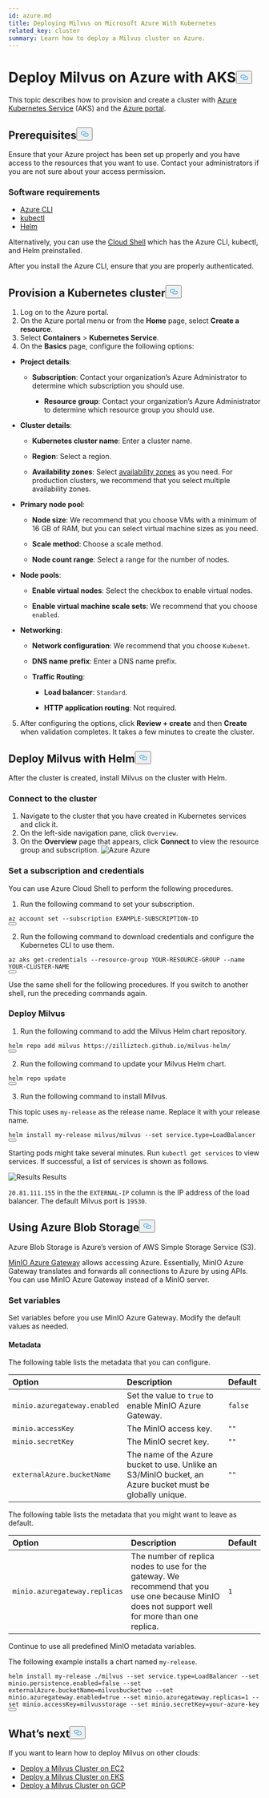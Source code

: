 ```yaml
---
id: azure.md
title: Deploying Milvus on Microsoft Azure With Kubernetes
related_key: cluster
summary: Learn how to deploy a Milvus cluster on Azure.
---
```

<h1 id="Deploy-Milvus-on-Azure-with-AKS" class="common-anchor-header">Deploy Milvus on Azure with AKS<button data-href="#Deploy-Milvus-on-Azure-with-AKS" class="anchor-icon" translate="no">
      <svg translate="no"
        aria-hidden="true"
        focusable="false"
        height="20"
        version="1.1"
        viewBox="0 0 16 16"
        width="16"
      >
        <path
          fill="#0092E4"
          fill-rule="evenodd"
          d="M4 9h1v1H4c-1.5 0-3-1.69-3-3.5S2.55 3 4 3h4c1.45 0 3 1.69 3 3.5 0 1.41-.91 2.72-2 3.25V8.59c.58-.45 1-1.27 1-2.09C10 5.22 8.98 4 8 4H4c-.98 0-2 1.22-2 2.5S3 9 4 9zm9-3h-1v1h1c1 0 2 1.22 2 2.5S13.98 12 13 12H9c-.98 0-2-1.22-2-2.5 0-.83.42-1.64 1-2.09V6.25c-1.09.53-2 1.84-2 3.25C6 11.31 7.55 13 9 13h4c1.45 0 3-1.69 3-3.5S14.5 6 13 6z"
        ></path>
      </svg>
    </button></h1><p>This topic describes how to provision and create a cluster with <a href="https://azure.microsoft.com/en-us/services/kubernetes-service/#overview">Azure Kubernetes Service</a> (AKS) and the <a href="https://portal.azure.com">Azure portal</a>.</p>
<h2 id="Prerequisites" class="common-anchor-header">Prerequisites<button data-href="#Prerequisites" class="anchor-icon" translate="no">
      <svg translate="no"
        aria-hidden="true"
        focusable="false"
        height="20"
        version="1.1"
        viewBox="0 0 16 16"
        width="16"
      >
        <path
          fill="#0092E4"
          fill-rule="evenodd"
          d="M4 9h1v1H4c-1.5 0-3-1.69-3-3.5S2.55 3 4 3h4c1.45 0 3 1.69 3 3.5 0 1.41-.91 2.72-2 3.25V8.59c.58-.45 1-1.27 1-2.09C10 5.22 8.98 4 8 4H4c-.98 0-2 1.22-2 2.5S3 9 4 9zm9-3h-1v1h1c1 0 2 1.22 2 2.5S13.98 12 13 12H9c-.98 0-2-1.22-2-2.5 0-.83.42-1.64 1-2.09V6.25c-1.09.53-2 1.84-2 3.25C6 11.31 7.55 13 9 13h4c1.45 0 3-1.69 3-3.5S14.5 6 13 6z"
        ></path>
      </svg>
    </button></h2><p>Ensure that your Azure project has been set up properly and you have access to the resources that you want to use. Contact your administrators if you are not sure about your access permission.</p>
<h3 id="Software-requirements" class="common-anchor-header">Software requirements</h3><ul>
<li><a href="https://docs.microsoft.com/en-us/cli/azure/install-azure-cli#install">Azure CLI</a></li>
<li><a href="https://kubernetes.io/docs/tasks/tools/">kubectl</a></li>
<li><a href="https://helm.sh/docs/intro/install/">Helm</a></li>
</ul>
<p>Alternatively, you can use the <a href="https://learn.microsoft.com/en-us/azure/cloud-shell/overview">Cloud Shell</a> which has the Azure CLI, kubectl, and Helm preinstalled.</p>
<div class="alert note">After you install the Azure CLI, ensure that you are properly authenticated. </div>
<h2 id="Provision-a-Kubernetes-cluster" class="common-anchor-header">Provision a Kubernetes cluster<button data-href="#Provision-a-Kubernetes-cluster" class="anchor-icon" translate="no">
      <svg translate="no"
        aria-hidden="true"
        focusable="false"
        height="20"
        version="1.1"
        viewBox="0 0 16 16"
        width="16"
      >
        <path
          fill="#0092E4"
          fill-rule="evenodd"
          d="M4 9h1v1H4c-1.5 0-3-1.69-3-3.5S2.55 3 4 3h4c1.45 0 3 1.69 3 3.5 0 1.41-.91 2.72-2 3.25V8.59c.58-.45 1-1.27 1-2.09C10 5.22 8.98 4 8 4H4c-.98 0-2 1.22-2 2.5S3 9 4 9zm9-3h-1v1h1c1 0 2 1.22 2 2.5S13.98 12 13 12H9c-.98 0-2-1.22-2-2.5 0-.83.42-1.64 1-2.09V6.25c-1.09.53-2 1.84-2 3.25C6 11.31 7.55 13 9 13h4c1.45 0 3-1.69 3-3.5S14.5 6 13 6z"
        ></path>
      </svg>
    </button></h2><ol>
<li>Log on to the Azure portal.</li>
<li>On the Azure portal menu or from the <strong>Home</strong> page, select <strong>Create a resource</strong>.</li>
<li>Select <strong>Containers</strong> &gt; <strong>Kubernetes Service</strong>.</li>
<li>On the <strong>Basics</strong> page, configure the following options:</li>
</ol>
<ul>
<li><p><strong>Project details</strong>:</p>
<ul>
<li><p><strong>Subscription</strong>: Contact your organization’s Azure Administrator to determine which subscription you should use.</p>
<ul>
<li><strong>Resource group</strong>: Contact your organization’s Azure Administrator to determine which resource group you should use.</li>
</ul></li>
</ul></li>
<li><p><strong>Cluster details</strong>:</p>
<ul>
<li><p><strong>Kubernetes cluster name</strong>: Enter a cluster name.</p></li>
<li><p><strong>Region</strong>: Select a region.</p></li>
<li><p><strong>Availability zones</strong>: Select <a href="https://docs.microsoft.com/en-us/azure/aks/availability-zones#overview-of-availability-zones-for-aks-clusters">availability zones</a> as you need. For production clusters, we recommend that you select multiple availability zones.</p></li>
</ul></li>
<li><p><strong>Primary node pool</strong>:</p>
<ul>
<li><p><strong>Node size</strong>: We recommend that you choose VMs with a minimum of 16 GB of RAM, but you can select virtual machine sizes as you need.</p></li>
<li><p><strong>Scale method</strong>: Choose a scale method.</p></li>
<li><p><strong>Node count range</strong>: Select a range for the number of nodes.</p></li>
</ul></li>
<li><p><strong>Node pools</strong>:</p>
<ul>
<li><p><strong>Enable virtual nodes</strong>: Select the checkbox to enable virtual nodes.</p></li>
<li><p><strong>Enable virtual machine scale sets</strong>: We recommend that you choose <code translate="no">enabled</code>.</p></li>
</ul></li>
<li><p><strong>Networking</strong>:</p>
<ul>
<li><p><strong>Network configuration</strong>: We recommend that you choose <code translate="no">Kubenet</code>.</p></li>
<li><p><strong>DNS name prefix</strong>: Enter a DNS name prefix.</p></li>
<li><p><strong>Traffic Routing</strong>:</p>
<ul>
<li><p><strong>Load balancer</strong>: <code translate="no">Standard</code>.</p></li>
<li><p><strong>HTTP application routing</strong>: Not required.</p></li>
</ul></li>
</ul></li>
</ul>
<ol start="5">
<li>After configuring the options, click <strong>Review + create</strong> and then <strong>Create</strong> when validation completes. It takes a few minutes to create the cluster.</li>
</ol>
<h2 id="Deploy-Milvus-with-Helm" class="common-anchor-header">Deploy Milvus with Helm<button data-href="#Deploy-Milvus-with-Helm" class="anchor-icon" translate="no">
      <svg translate="no"
        aria-hidden="true"
        focusable="false"
        height="20"
        version="1.1"
        viewBox="0 0 16 16"
        width="16"
      >
        <path
          fill="#0092E4"
          fill-rule="evenodd"
          d="M4 9h1v1H4c-1.5 0-3-1.69-3-3.5S2.55 3 4 3h4c1.45 0 3 1.69 3 3.5 0 1.41-.91 2.72-2 3.25V8.59c.58-.45 1-1.27 1-2.09C10 5.22 8.98 4 8 4H4c-.98 0-2 1.22-2 2.5S3 9 4 9zm9-3h-1v1h1c1 0 2 1.22 2 2.5S13.98 12 13 12H9c-.98 0-2-1.22-2-2.5 0-.83.42-1.64 1-2.09V6.25c-1.09.53-2 1.84-2 3.25C6 11.31 7.55 13 9 13h4c1.45 0 3-1.69 3-3.5S14.5 6 13 6z"
        ></path>
      </svg>
    </button></h2><p>After the cluster is created, install Milvus on the cluster with Helm.</p>
<h3 id="Connect-to-the-cluster" class="common-anchor-header">Connect to the cluster</h3><ol>
<li>Navigate to the cluster that you have created in Kubernetes services and click it.</li>
<li>On the left-side navigation pane, click <code translate="no">Overview</code>.</li>
<li>On the <strong>Overview</strong> page that appears, click <strong>Connect</strong> to view the resource group and subscription.

  <span class="img-wrapper">
    <img translate="no" src="/docs/v2.2.x/assets/azure.png" alt="Azure" class="doc-image" id="azure" />
    <span>Azure</span>
  </span>
</li>
</ol>
<h3 id="Set-a-subscription-and-credentials" class="common-anchor-header">Set a subscription and credentials</h3><div class="alert note">You can use Azure Cloud Shell to perform the following procedures.</div>
<ol>
<li>Run the following command to set your subscription.</li>
</ol>
<pre><code translate="no" class="language-shell">az account <span class="hljs-built_in">set</span> --subscription EXAMPLE-SUBSCRIPTION-ID
<button class="copy-code-btn"></button></code></pre>
<ol start="2">
<li>Run the following command to download credentials and configure the Kubernetes CLI to use them.</li>
</ol>
<pre><code translate="no" class="language-shell">az aks <span class="hljs-keyword">get</span>-credentials --resource-<span class="hljs-keyword">group</span> YOUR-RESOURCE-GROUP --name YOUR-CLUSTER-NAME
<button class="copy-code-btn"></button></code></pre>
<div class="alert note">
Use the same shell for the following procedures. If you switch to another shell, run the preceding commands again.
</div>
<h3 id="Deploy-Milvus" class="common-anchor-header">Deploy Milvus</h3><ol>
<li>Run the following command to add the Milvus Helm chart repository.</li>
</ol>
<pre><code translate="no" class="language-shell">helm repo <span class="hljs-keyword">add</span> milvus https:<span class="hljs-comment">//zilliztech.github.io/milvus-helm/</span>
<button class="copy-code-btn"></button></code></pre>
<ol start="2">
<li>Run the following command to update your Milvus Helm chart.</li>
</ol>
<pre><code translate="no" class="language-shell">helm repo update
<button class="copy-code-btn"></button></code></pre>
<ol start="3">
<li>Run the following command to install Milvus.</li>
</ol>
<div class="alert note">
This topic uses <code translate="no">my-release</code> as the release name. Replace it with your release name.
</div>
<pre><code translate="no" class="language-shell">helm install my-release milvus/milvus --<span class="hljs-built_in">set</span> service.<span class="hljs-built_in">type</span>=LoadBalancer
<button class="copy-code-btn"></button></code></pre>
<p>Starting pods might take several minutes. Run <code translate="no">kubectl get services</code> to view services. If successful, a list of services is shown as follows.</p>
<p>
  <span class="img-wrapper">
    <img translate="no" src="/docs/v2.2.x/assets/azure_results.png" alt="Results" class="doc-image" id="results" />
    <span>Results</span>
  </span>
</p>
<div class="alert note">
<code translate="no">20.81.111.155</code> in the the <code translate="no">EXTERNAL-IP</code> column is the IP address of the load balancer. The default Milvus port is <code translate="no">19530</code>.
</div>
<h2 id="Using-Azure-Blob-Storage" class="common-anchor-header">Using Azure Blob Storage<button data-href="#Using-Azure-Blob-Storage" class="anchor-icon" translate="no">
      <svg translate="no"
        aria-hidden="true"
        focusable="false"
        height="20"
        version="1.1"
        viewBox="0 0 16 16"
        width="16"
      >
        <path
          fill="#0092E4"
          fill-rule="evenodd"
          d="M4 9h1v1H4c-1.5 0-3-1.69-3-3.5S2.55 3 4 3h4c1.45 0 3 1.69 3 3.5 0 1.41-.91 2.72-2 3.25V8.59c.58-.45 1-1.27 1-2.09C10 5.22 8.98 4 8 4H4c-.98 0-2 1.22-2 2.5S3 9 4 9zm9-3h-1v1h1c1 0 2 1.22 2 2.5S13.98 12 13 12H9c-.98 0-2-1.22-2-2.5 0-.83.42-1.64 1-2.09V6.25c-1.09.53-2 1.84-2 3.25C6 11.31 7.55 13 9 13h4c1.45 0 3-1.69 3-3.5S14.5 6 13 6z"
        ></path>
      </svg>
    </button></h2><p>Azure Blob Storage is Azure’s version of AWS Simple Storage Service (S3).</p>
<p><a href="https://blog.min.io/deprecation-of-the-minio-gateway/">MinIO Azure Gateway</a> allows accessing Azure. Essentially, MinIO Azure Gateway translates and forwards all connections to Azure by using APIs. You can use MinIO Azure Gateway instead of a MinIO server.</p>
<h3 id="Set-variables" class="common-anchor-header">Set variables</h3><p>Set variables before you use MinIO Azure Gateway. Modify the default values as needed.</p>
<h4 id="Metadata" class="common-anchor-header">Metadata</h4><p>The following table lists the metadata that you can configure.</p>
<table>
<thead>
<tr><th style="text-align:left">Option</th><th style="text-align:left">Description</th><th style="text-align:left">Default</th></tr>
</thead>
<tbody>
<tr><td style="text-align:left"><code translate="no">minio.azuregateway.enabled</code></td><td style="text-align:left">Set the value to <code translate="no">true</code> to enable MinIO Azure Gateway.</td><td style="text-align:left"><code translate="no">false</code></td></tr>
<tr><td style="text-align:left"><code translate="no">minio.accessKey</code></td><td style="text-align:left">The MinIO access key.</td><td style="text-align:left"><code translate="no">&quot;&quot;</code></td></tr>
<tr><td style="text-align:left"><code translate="no">minio.secretKey</code></td><td style="text-align:left">The MinIO secret key.</td><td style="text-align:left"><code translate="no">&quot;&quot;</code></td></tr>
<tr><td style="text-align:left"><code translate="no">externalAzure.bucketName</code></td><td style="text-align:left">The name of the Azure bucket to use. Unlike an S3/MinIO bucket, an Azure bucket must be globally unique.</td><td style="text-align:left"><code translate="no">&quot;&quot;</code></td></tr>
</tbody>
</table>
<p>The following table lists the metadata that you might want to leave as default.</p>
<table>
<thead>
<tr><th style="text-align:left">Option</th><th style="text-align:left">Description</th><th style="text-align:left">Default</th></tr>
</thead>
<tbody>
<tr><td style="text-align:left"><code translate="no">minio.azuregateway.replicas</code></td><td style="text-align:left">The number of replica nodes to use for the gateway. We recommend that you use one because MinIO does not support well for more than one replica.</td><td style="text-align:left"><code translate="no">1</code></td></tr>
</tbody>
</table>
<p>Continue to use all predefined MinIO metadata variables.</p>
<p>The following example installs a chart named <code translate="no">my-release</code>.</p>
<pre><code translate="no" class="language-shell">helm install my-release ./milvus --<span class="hljs-built_in">set</span> service.type=LoadBalancer --<span class="hljs-built_in">set</span> minio.persistence.enabled=<span class="hljs-literal">false</span> --<span class="hljs-built_in">set</span> externalAzure.bucketName=milvusbuckettwo --<span class="hljs-built_in">set</span> minio.azuregateway.enabled=<span class="hljs-literal">true</span> --<span class="hljs-built_in">set</span> minio.azuregateway.replicas=1 --<span class="hljs-built_in">set</span> minio.accessKey=milvusstorage --<span class="hljs-built_in">set</span> minio.secretKey=your-azure-key
<button class="copy-code-btn"></button></code></pre>
<h2 id="Whats-next" class="common-anchor-header">What’s next<button data-href="#Whats-next" class="anchor-icon" translate="no">
      <svg translate="no"
        aria-hidden="true"
        focusable="false"
        height="20"
        version="1.1"
        viewBox="0 0 16 16"
        width="16"
      >
        <path
          fill="#0092E4"
          fill-rule="evenodd"
          d="M4 9h1v1H4c-1.5 0-3-1.69-3-3.5S2.55 3 4 3h4c1.45 0 3 1.69 3 3.5 0 1.41-.91 2.72-2 3.25V8.59c.58-.45 1-1.27 1-2.09C10 5.22 8.98 4 8 4H4c-.98 0-2 1.22-2 2.5S3 9 4 9zm9-3h-1v1h1c1 0 2 1.22 2 2.5S13.98 12 13 12H9c-.98 0-2-1.22-2-2.5 0-.83.42-1.64 1-2.09V6.25c-1.09.53-2 1.84-2 3.25C6 11.31 7.55 13 9 13h4c1.45 0 3-1.69 3-3.5S14.5 6 13 6z"
        ></path>
      </svg>
    </button></h2><p>If you want to learn how to deploy Milvus on other clouds:</p>
<ul>
<li><a href="/docs/de/aws.md">Deploy a Milvus Cluster on EC2</a></li>
<li><a href="/docs/de/eks.md">Deploy a Milvus Cluster on EKS</a></li>
<li><a href="/docs/de/gcp.md">Deploy a Milvus Cluster on GCP</a></li>
</ul>
